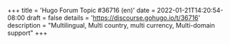 +++
title = 'Hugo Forum Topic #36716 (en)'
date = 2022-01-21T14:20:54-08:00
draft = false
details = 'https://discourse.gohugo.io/t/36716'
description = "Multilingual, Multi country, multi currency, Multi-domain support"
+++

